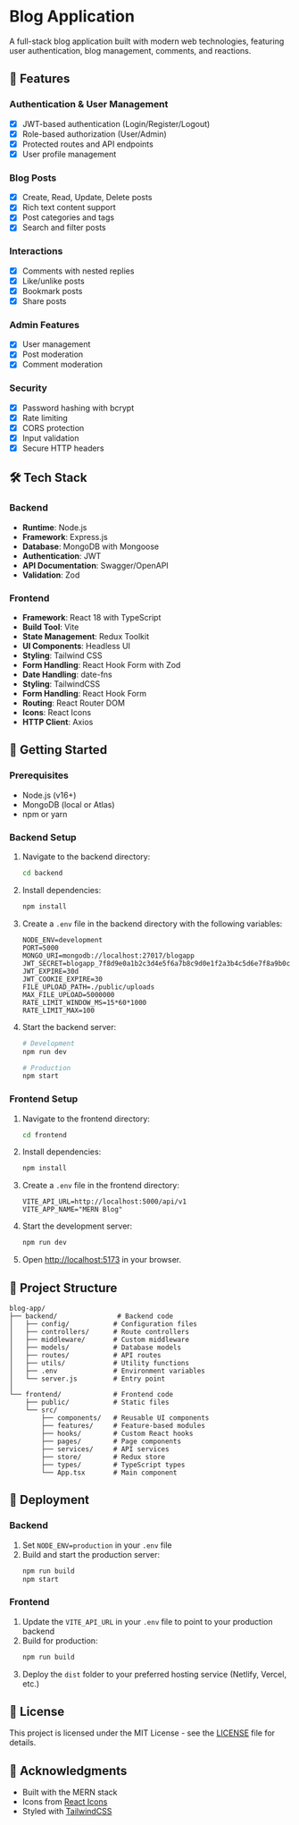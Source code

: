 # Blog Application

A full-stack blog application built with modern web technologies, featuring user authentication, blog management, comments, and reactions.

## 🚀 Features

### Authentication & User Management
- [x] JWT-based authentication (Login/Register/Logout)
- [x] Role-based authorization (User/Admin)
- [x] Protected routes and API endpoints
- [x] User profile management

### Blog Posts
- [x] Create, Read, Update, Delete posts
- [x] Rich text content support
- [x] Post categories and tags
- [x] Search and filter posts

### Interactions
- [x] Comments with nested replies
- [x] Like/unlike posts
- [x] Bookmark posts
- [x] Share posts

### Admin Features
- [x] User management
- [x] Post moderation
- [x] Comment moderation

### Security
- [x] Password hashing with bcrypt
- [x] Rate limiting
- [x] CORS protection
- [x] Input validation
- [x] Secure HTTP headers

## 🛠 Tech Stack

### Backend
- **Runtime**: Node.js
- **Framework**: Express.js
- **Database**: MongoDB with Mongoose
- **Authentication**: JWT
- **API Documentation**: Swagger/OpenAPI
- **Validation**: Zod

### Frontend
- **Framework**: React 18 with TypeScript
- **Build Tool**: Vite
- **State Management**: Redux Toolkit
- **UI Components**: Headless UI
- **Styling**: Tailwind CSS
- **Form Handling**: React Hook Form with Zod
- **Date Handling**: date-fns
- **Styling**: TailwindCSS
- **Form Handling**: React Hook Form
- **Routing**: React Router DOM
- **Icons**: React Icons
- **HTTP Client**: Axios

## 🚀 Getting Started

### Prerequisites
- Node.js (v16+)
- MongoDB (local or Atlas)
- npm or yarn

### Backend Setup

1. Navigate to the backend directory:
   ```bash
   cd backend
   ```

2. Install dependencies:
   ```bash
   npm install
   ```

3. Create a `.env` file in the backend directory with the following variables:
   ```env
   NODE_ENV=development
   PORT=5000
   MONGO_URI=mongodb://localhost:27017/blogapp
   JWT_SECRET=blogapp_7f8d9e0a1b2c3d4e5f6a7b8c9d0e1f2a3b4c5d6e7f8a9b0c1d2e3f4a5b6c7d8
   JWT_EXPIRE=30d
   JWT_COOKIE_EXPIRE=30
   FILE_UPLOAD_PATH=./public/uploads
   MAX_FILE_UPLOAD=5000000
   RATE_LIMIT_WINDOW_MS=15*60*1000
   RATE_LIMIT_MAX=100
   ```

4. Start the backend server:
   ```bash
   # Development
   npm run dev
   
   # Production
   npm start
   ```

### Frontend Setup

1. Navigate to the frontend directory:
   ```bash
   cd frontend
   ```

2. Install dependencies:
   ```bash
   npm install
   ```

3. Create a `.env` file in the frontend directory:
   ```env
   VITE_API_URL=http://localhost:5000/api/v1
   VITE_APP_NAME="MERN Blog"
   ```

4. Start the development server:
   ```bash
   npm run dev
   ```

5. Open [http://localhost:5173](http://localhost:5173) in your browser.

## 📂 Project Structure

```
blog-app/
├── backend/               # Backend code
│   ├── config/           # Configuration files
│   ├── controllers/      # Route controllers
│   ├── middleware/       # Custom middleware
│   ├── models/           # Database models
│   ├── routes/           # API routes
│   ├── utils/            # Utility functions
│   ├── .env              # Environment variables
│   └── server.js         # Entry point
│
└── frontend/             # Frontend code
    ├── public/           # Static files
    └── src/
        ├── components/   # Reusable UI components
        ├── features/     # Feature-based modules
        ├── hooks/        # Custom React hooks
        ├── pages/        # Page components
        ├── services/     # API services
        ├── store/        # Redux store
        ├── types/        # TypeScript types
        └── App.tsx       # Main component
```

## 🚀 Deployment

### Backend
1. Set `NODE_ENV=production` in your `.env` file
2. Build and start the production server:
   ```bash
   npm run build
   npm start
   ```

### Frontend
1. Update the `VITE_API_URL` in your `.env` file to point to your production backend
2. Build for production:
   ```bash
   npm run build
   ```
3. Deploy the `dist` folder to your preferred hosting service (Netlify, Vercel, etc.)

## 📝 License

This project is licensed under the MIT License - see the [LICENSE](LICENSE) file for details.

## 🙏 Acknowledgments

- Built with the MERN stack
- Icons from [React Icons](https://react-icons.github.io/react-icons/)
- Styled with [TailwindCSS](https://tailwindcss.com/)
